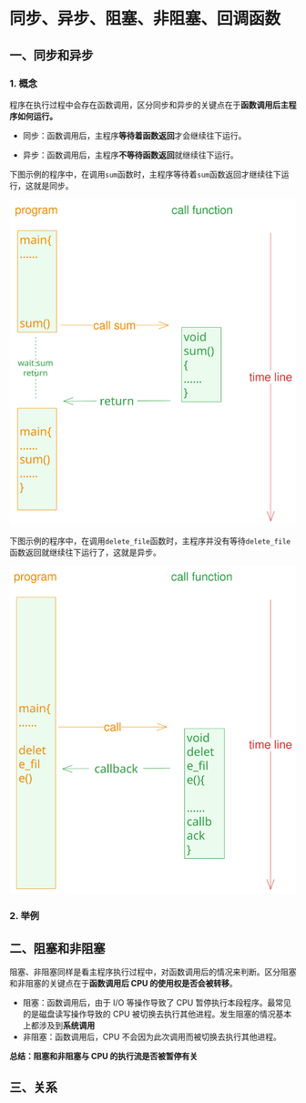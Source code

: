# 同步、异步、阻塞、非阻塞、回调函数

## 一、同步和异步

### 1. 概念

程序在执行过程中会存在函数调用，区分同步和异步的关键点在于**函数调用后主程序如何运行。**

- 同步：函数调用后，主程序**等待着函数返回**才会继续往下运行。
  
- 异步：函数调用后，主程序**不等待函数返回**就继续往下运行。
  

下图示例的程序中，在调用`sum`函数时，主程序等待着`sum`函数返回才继续往下运行，这就是同步。

<img src="https://raw.githubusercontent.com/chi199702/blog/970cc10fd64cb39503a6a95a7d239b939d44a1a4/1_photo/1.svg" alt="同步" style="zoom: 67%;" />

下图示例的程序中，在调用`delete_file`函数时，主程序并没有等待`delete_file`函数返回就继续往下运行了，这就是异步。

<img src="https://raw.githubusercontent.com/chi199702/blog/970cc10fd64cb39503a6a95a7d239b939d44a1a4/1_photo/2.svg" style="zoom:67%;" />

### 2. 举例





## 二、阻塞和非阻塞

阻塞、非阻塞同样是看主程序执行过程中，对函数调用后的情况来判断。区分阻塞和非阻塞的关键点在于**函数调用后 CPU 的使用权是否会被转移**。

+ 阻塞：函数调用后，由于 I/O 等操作导致了 CPU 暂停执行本段程序。最常见的是磁盘读写操作导致的 CPU 被切换去执行其他进程。发生阻塞的情况基本上都涉及到**系统调用**
+ 非阻塞：函数调用后，CPU 不会因为此次调用而被切换去执行其他进程。

**总结：阻塞和非阻塞与 CPU 的执行流是否被暂停有关**

## 三、关系